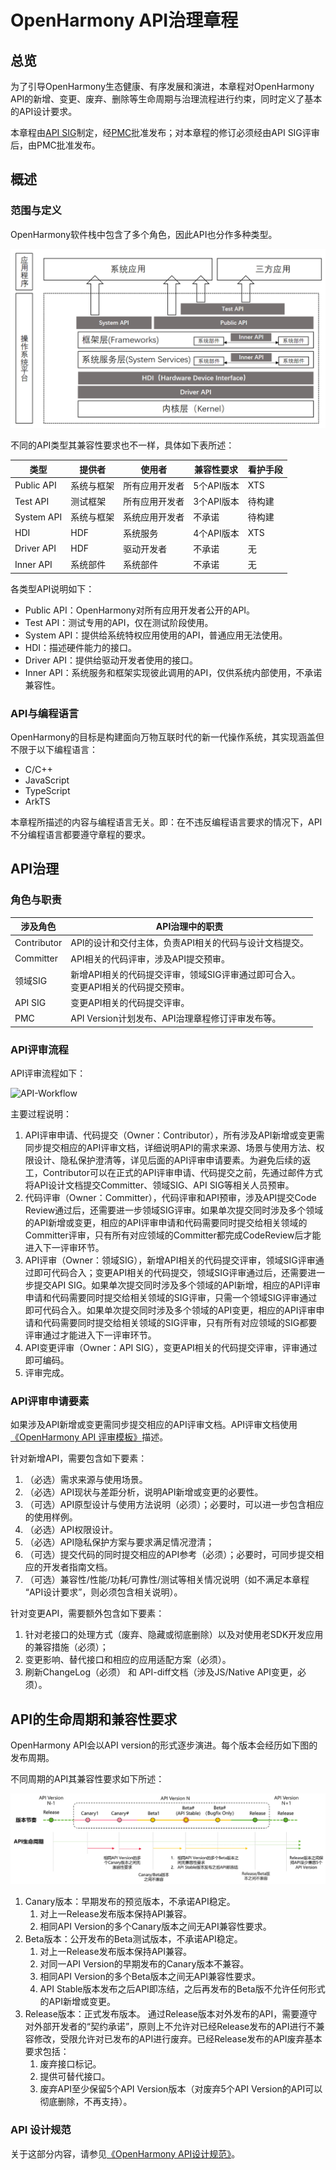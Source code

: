 # OpenHarmony API治理章程

## 总览

为了引导OpenHarmony生态健康、有序发展和演进，本章程对OpenHarmony API的新增、变更、废弃、删除等生命周期与治理流程进行约束，同时定义了基本的API设计要求。

本章程由[API SIG](https://www.openharmony.cn/SIG/api/)制定，经[PMC](https://www.openharmony.cn/community/pmc/)批准发布；对本章程的修订必须经由API SIG评审后，由PMC批准发布。

## 概述

### 范围与定义

OpenHarmony软件栈中包含了多个角色，因此API也分作多种类型。

![API-Category](figures/API-Category.png)

不同的API类型其兼容性要求也不一样，具体如下表所述：

| 类型 | 提供者 | 使用者 | 兼容性要求 | 看护手段|
|---|---|---|---|---|
| Public API | 系统与框架 | 所有应用开发者 | 5个API版本| XTS|
| Test API | 测试框架  | 所有应用开发者| 3个API版本| 待构建 |
| System API |  系统与框架 |系统应用开发者 |不承诺| 待构建 |
| HDI | HDF| 系统服务 | 4个API版本| XTS |
| Driver API | HDF | 驱动开发者 | 不承诺 | 无 |
| Inner API | 系统部件 | 系统部件 | 不承诺 | 无 |

各类型API说明如下：

* Public API：OpenHarmony对所有应用开发者公开的API。
* Test API：测试专用的API，仅在测试阶段使用。
* System API：提供给系统特权应用使用的API，普通应用无法使用。
* HDI：描述硬件能力的接口。
* Driver API：提供给驱动开发者使用的接口。
* Inner API：系统服务和框架实现彼此调用的API，仅供系统内部使用，不承诺兼容性。

### API与编程语言

OpenHarmony的目标是构建面向万物互联时代的新一代操作系统，其实现涵盖但不限于以下编程语言：

* C/C++
* JavaScript
* TypeScript
* ArkTS

本章程所描述的内容与编程语言无关。即：在不违反编程语言要求的情况下，API不分编程语言都要遵守章程的要求。

## API治理

### 角色与职责

|**涉及角色**|**API治理中的职责**|
| - | - |
|Contributor|API的设计和交付主体，负责API相关的代码与设计文档提交。|
|Committer|API相关的代码评审，涉及API提交预审。|
|领域SIG| 新增API相关的代码提交评审，领域SIG评审通过即可合入。<br/>变更API相关的代码提交预审。|
|API SIG|变更API相关的代码提交评审。|
|PMC|API Version计划发布、API治理章程修订评审发布等。|

### API评审流程
API评审流程如下：

![API-Workflow](figures/API-Workflow.png)

主要过程说明：

1. API评审申请、代码提交（Owner：Contributor），所有涉及API新增或变更需同步提交相应的API评审文档，详细说明API的需求来源、场景与使用方法、权限设计、隐私保护澄清等，详见后面的API评审申请要素。为避免后续的返工，Contributor可以在正式的API评审申请、代码提交之前，先通过邮件方式将API设计文档提交Committer、领域SIG、API SIG等相关人员预审。
1. 代码评审（Owner：Committer），代码评审和API预审，涉及API提交Code Review通过后，还需要进一步领域SIG评审。如果单次提交同时涉及多个领域的API新增或变更，相应的API评审申请和代码需要同时提交给相关领域的Committer评审，只有所有对应领域的Committer都完成CodeReview后才能进入下一评审环节。
1. API评审（Owner：领域SIG），新增API相关的代码提交评审，领域SIG评审通过即可代码合入；变更API相关的代码提交，领域SIG评审通过后，还需要进一步提交API SIG。如果单次提交同时涉及多个领域的API新增，相应的API评审申请和代码需要同时提交给相关领域的SIG评审，只需一个领域SIG评审通过即可代码合入。如果单次提交同时涉及多个领域的API变更，相应的API评审申请和代码需要同时提交给相关领域的SIG评审，只有所有对应领域的SIG都要评审通过才能进入下一评审环节。
1. API变更评审（Owner：API SIG），变更API相关的代码提交评审，评审通过即可编码。
1. 评审完成。

### API评审申请要素

如果涉及API新增或变更需同步提交相应的API评审文档。API评审文档使用[《OpenHarmony API 评审模板》](API-Review-Template.md)描述。

针对新增API，需要包含如下要素：
1. （必选）需求来源与使用场景。
1. （必选）API现状与差距分析，说明API新增或变更的必要性。
1. （可选）API原型设计与使用方法说明（必须）；必要时，可以进一步包含相应的使用样例。
1. （必选）API权限设计。
1. （必选）API隐私保护方案与要求满足情况澄清；
1. （可选）提交代码的同时提交相应的API参考（必须）；必要时，可同步提交相应的开发者指南文档。
1. （可选）兼容性/性能/功耗/可靠性/测试等相关情况说明（如不满足本章程 “API设计要求”，则必须包含相关说明）。

针对变更API，需要额外包含如下要素：
1. 针对老接口的处理方式（废弃、隐藏或彻底删除）以及对使用老SDK开发应用的兼容措施（必须）；
2. 变更影响、替代接口和相应的应用适配方案（必须）。
3. 刷新ChangeLog（必须） 和 API-diff文档（涉及JS/Native API变更，必须）。

## API的生命周期和兼容性要求

OpenHarmony API会以API version的形式逐步演进。每个版本会经历如下图的发布周期。

不同周期的API其兼容性要求如下所述：

![](figures/API-Lifecycle.png)

   1. Canary版本：早期发布的预览版本，不承诺API稳定。
       1. 对上一Release发布版本保持API兼容。
       1. 相同API Version的多个Canary版本之间无API兼容性要求。
   1. Beta版本：公开发布的Beta测试版本，不承诺API稳定。
       1. 对上一Release发布版本保持API兼容。
       1. 对同一API Version的早期发布的Canary版本不兼容。
       1. 相同API Version的多个Beta版本之间无API兼容性要求。
       1. API Stable版本发布之后API即冻结，之后再发布的Beta版不允许任何形式的API新增或变更。
   1. Release版本：正式发布版本。
       通过Release版本对外发布的API，需要遵守对外部开发者的“契约承诺”，原则上不允许对已经Release发布的API进行不兼容修改，受限允许对已发布的API进行废弃。已经Release发布的API废弃基本要求包括：
       1. 废弃接口标记。
       1. 提供可替代接口。
       1. 废弃API至少保留5个API Version版本（对废弃5个API Version的API可以彻底删除，不再支持）。

### API 设计规范

关于这部分内容，请参见[《OpenHarmony API设计规范》](OpenHarmony-API-quality.md)。

